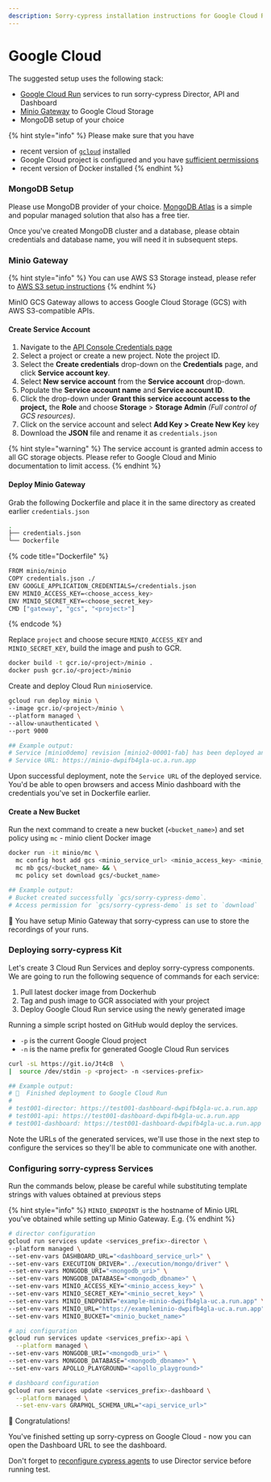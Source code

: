 ```yaml
---
description: Sorry-cypress installation instructions for Google Cloud Run
---
```


# Google Cloud

The suggested setup uses the following stack:

* [Google Cloud Run](https://cloud.google.com/run) services to run sorry-cypress Director, API and Dashboard
* [Minio Gateway](https://docs.min.io/docs/minio-gateway-for-s3.html) to Google Cloud Storage
* MongoDB setup of your choice

{% hint style="info" %}
Please make sure that you have

* recent version of [`gcloud`](https://cloud.google.com/sdk/docs/quickstart) installed
* Google Cloud project is configured and you have [sufficient permissions](https://cloud.google.com/sdk/docs/authorizing)
* recent version of Docker installed
{% endhint %}

### MongoDB Setup

Please use MongoDB provider of your choice. [MongoDB Atlas](https://www.mongodb.com/cloud/atlas) is a simple and popular managed solution that also has a free tier.

Once you've created MongoDB cluster and a database, please obtain credentials and database name, you will need it in subsequent steps.

### Minio Gateway

{% hint style="info" %}
You can use AWS S3 Storage instead, please refer to [AWS S3 setup instructions](broken-reference/)
{% endhint %}

MinIO GCS Gateway allows to access Google Cloud Storage (GCS) with AWS S3-compatible APIs.

#### Create Service Account

1. Navigate to the [API Console Credentials page](https://console.developers.google.com/project/\_/apis/credentials)
2. Select a project or create a new project. Note the project ID.
3. Select the **Create credentials** drop-down on the **Credentials** page, and click **Service account key**.
4. Select **New service account** from the **Service account** drop-down.
5. Populate the **Service account name** and **Service account ID**.
6. Click the drop-down under **Grant this service account access to the project,** the **Role** and choose **Storage** > **Storage Admin** _(Full control of GCS resources)_.
7. Click on the service account and select **Add Key > Create New Key** key
8. Download the **JSON** file and rename it as `credentials.json`

{% hint style="warning" %}
The service account is granted admin access to all GC storage objects. Please refer to Google Cloud and Minio documentation to limit access.
{% endhint %}

#### Deploy Minio Gateway

Grab the following Dockerfile and place it in the same directory as created earlier `credentials.json`

```bash
.
├── credentials.json
└── Dockerfile
```

{% code title="Dockerfile" %}
```bash
FROM minio/minio
COPY credentials.json ./
ENV GOOGLE_APPLICATION_CREDENTIALS=/credentials.json
ENV MINIO_ACCESS_KEY=<choose_access_key>
ENV MINIO_SECRET_KEY=<choose_secret_key>
CMD ["gateway", "gcs", "<project>"]
```
{% endcode %}

Replace `project` and choose secure `MINIO_ACCESS_KEY` and `MINIO_SECRET_KEY`, build the image and push to GCR.

```bash
docker build -t gcr.io/<project>/minio .
docker push gcr.io/<project>/minio
```

Create and deploy Cloud Run `minio`service.

```bash
gcloud run deploy minio \
--image gcr.io/<project>/minio \
--platform managed \
--allow-unauthenticated \
--port 9000

## Example output:
# Service [minio0demo] revision [minio2-00001-fab] has been deployed and is serving 100 percent of traffic.
# Service URL: https://minio-dwpifb4gla-uc.a.run.app
```

Upon successful deployment, note the `Service URL` of the deployed service. You'd be able to open browsers and access Minio dashboard with the credentials you've set in Dockerfile earlier.

#### Create a New Bucket

Run the next command to create a new bucket (`<bucket_name>`) and set policy using `mc` - minio client Docker image

```bash
docker run -it minio/mc \
  mc config host add gcs <minio_service_url> <minio_access_key> <minio_secret_key> && \
  mc mb gcs/<bucket_name> && \
  mc policy set download gcs/<bucket_name>

## Example output:
# Bucket created successfully `gcs/sorry-cypress-demo`.
# Access permission for `gcs/sorry-cypress-demo` is set to `download`
```

🎉 You have setup Minio Gateway that sorry-cypress can use to store the recordings of your runs.

### Deploying sorry-cypress Kit

Let's create 3 Cloud Run Services and deploy sorry-cypress components. We are going to run the following sequence of commands for each service:

1. Pull latest docker image from Dockerhub
2. Tag and push image to GCR associated with your project
3. Deploy Google Cloud Run service using the newly generated image

Running a simple script hosted on GitHub would deploy the services.

* `-p` is the current Google Cloud project
* `-n` is the name prefix for generated Google Cloud Run services

```bash
curl -sL https://git.io/Jt4cB  \
|  source /dev/stdin -p <project> -n <services-prefix>

## Example output:
# 🏁  Finished deployment to Google Cloud Run
#
# test001-director: https://test001-dashboard-dwpifb4gla-uc.a.run.app
# test001-api: https://test001-dashboard-dwpifb4gla-uc.a.run.app
# test001-dashboard: https://test001-dashboard-dwpifb4gla-uc.a.run.app
```

Note the URLs of the generated services, we'll use those in the next step to configure the services so they'll be able to communicate one with another.

### Configuring sorry-cypress Services

Run the commands below, please be careful while substituting template strings with values obtained at previous steps

{% hint style="info" %}
`MINIO_ENDPOINT` is the hostname of Minio URL you've obtained while setting up Minio Gateway. E.g.
{% endhint %}

```bash
# director configuration
gcloud run services update <services_prefix>-director \
--platform managed \
--set-env-vars DASHBOARD_URL="<dashboard_service_url>" \
--set-env-vars EXECUTION_DRIVER="../execution/mongo/driver" \
--set-env-vars MONGODB_URI="<mongodb_uri>" \
--set-env-vars MONGODB_DATABASE="<mongodb_dbname>" \
--set-env-vars MINIO_ACCESS_KEY="<minio_access_key>" \
--set-env-vars MINIO_SECRET_KEY="<minio_secret_key>" \
--set-env-vars MINIO_ENDPOINT="example-minio-dwpifb4gla-uc.a.run.app" \
--set-env-vars MINIO_URL="https://exampleminio-dwpifb4gla-uc.a.run.app" \
--set-env-vars MINIO_BUCKET="<minio_bucket_name>"

# api configuration
gcloud run services update <services_prefix>-api \
  --platform managed \
--set-env-vars MONGODB_URI="<mongodb_uri>" \
--set-env-vars MONGODB_DATABASE="<mongodb_dbname>" \
--set-env-vars APOLLO_PLAYGROUND="<apollo_playground>"

# dashboard configuration
gcloud run services update <services_prefix>-dashboard \
  --platform managed \
  --set-env-vars GRAPHQL_SCHEMA_URL="<api_service_url>"
```

🎉 Congratulations!

You've finished setting up sorry-cypress on Google Cloud - now you can open the Dashboard URL to see the dashboard.

Don't forget to [reconfigure cypress agents](../integrating-cypress/configuring-cypress-agent.md) to use Director service before running test.

